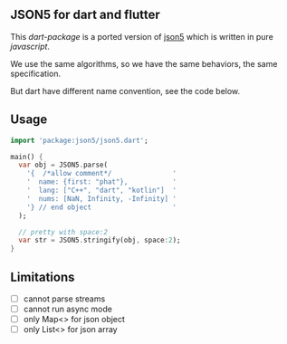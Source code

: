## JSON5 for dart and flutter

This *dart-package* is a ported version of [json5](https://github.com/json5/json5) which is written in pure *javascript*.

We use the same algorithms, so we have the same behaviors, the same specification.

But dart have different name convention, see the code below.

## Usage

```dart
import 'package:json5/json5.dart';

main() {
  var obj = JSON5.parse(
    '{  /*allow comment*/               '
    '  name: {first: "phat"},           '
    '  lang: ["C++", "dart", "kotlin"]  '
    '  nums: [NaN, Infinity, -Infinity] '
    '} // end object                    ' 
  );

  // pretty with space:2
  var str = JSON5.stringify(obj, space:2);
}
```

## Limitations
- [ ] cannot parse streams
- [ ] cannot run async mode
- [ ] only Map<> for json object
- [ ] only List<> for json array